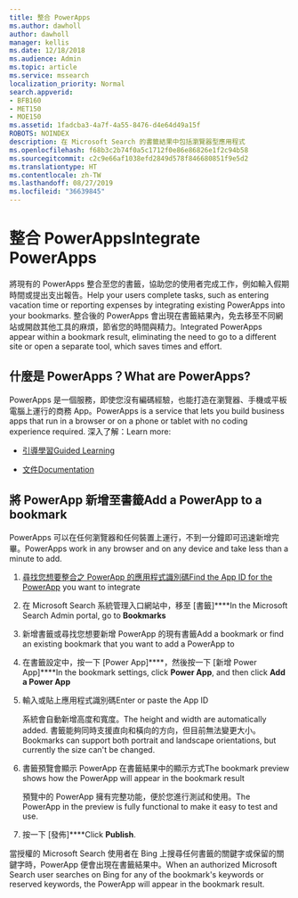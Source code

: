 ```yaml
---
title: 整合 PowerApps
ms.author: dawholl
author: dawholl
manager: kellis
ms.date: 12/18/2018
ms.audience: Admin
ms.topic: article
ms.service: mssearch
localization_priority: Normal
search.appverid:
- BFB160
- MET150
- MOE150
ms.assetid: 1fadcba3-4a7f-4a55-8476-d4e64d49a15f
ROBOTS: NOINDEX
description: 在 Microsoft Search 的書籤結果中包括瀏覽器型應用程式
ms.openlocfilehash: f68b3c2b74f0a5c1712f0e86e86826e1f2c94b58
ms.sourcegitcommit: c2c9e66af1038efd2849d578f846680851f9e5d2
ms.translationtype: HT
ms.contentlocale: zh-TW
ms.lasthandoff: 08/27/2019
ms.locfileid: "36639845"
---
```

# <a name="integrate-powerapps"></a><span data-ttu-id="a93c1-103">整合 PowerApps</span><span class="sxs-lookup"><span data-stu-id="a93c1-103">Integrate PowerApps</span></span>
   
<span data-ttu-id="a93c1-104">將現有的 PowerApps 整合至您的書籤，協助您的使用者完成工作，例如輸入假期時間或提出支出報告。</span><span class="sxs-lookup"><span data-stu-id="a93c1-104">Help your users complete tasks, such as entering vacation time or reporting expenses by integrating existing PowerApps into your bookmarks.</span></span> <span data-ttu-id="a93c1-105">整合後的 PowerApps 會出現在書籤結果內，免去移至不同網站或開啟其他工具的麻煩，節省您的時間與精力。</span><span class="sxs-lookup"><span data-stu-id="a93c1-105">Integrated PowerApps appear within a bookmark result, eliminating the need to go to a different site or open a separate tool, which saves times and effort.</span></span>
  
## <a name="what-are-powerapps"></a><span data-ttu-id="a93c1-106">什麼是 PowerApps？</span><span class="sxs-lookup"><span data-stu-id="a93c1-106">What are PowerApps?</span></span>

<span data-ttu-id="a93c1-107">PowerApps 是一個服務，即使您沒有編碼經驗，也能打造在瀏覽器、手機或平板電腦上運行的商務 App。</span><span class="sxs-lookup"><span data-stu-id="a93c1-107">PowerApps is a service that lets you build business apps that run in a browser or on a phone or tablet with no coding experience required.</span></span> <span data-ttu-id="a93c1-108">深入了解：</span><span class="sxs-lookup"><span data-stu-id="a93c1-108">Learn more:</span></span>
  
- [<span data-ttu-id="a93c1-109">引導學習</span><span class="sxs-lookup"><span data-stu-id="a93c1-109">Guided Learning</span></span>](https://docs.microsoft.com/learn/browse/?products=powerapps)
    
- [<span data-ttu-id="a93c1-110">文件</span><span class="sxs-lookup"><span data-stu-id="a93c1-110">Documentation</span></span>](https://docs.microsoft.com/powerapps/)
    
## <a name="add-a-powerapp-to-a-bookmark"></a><span data-ttu-id="a93c1-111">將 PowerApp 新增至書籤</span><span class="sxs-lookup"><span data-stu-id="a93c1-111">Add a PowerApp to a bookmark</span></span>

<span data-ttu-id="a93c1-112">PowerApps 可以在任何瀏覽器和任何裝置上運行，不到一分鐘即可迅速新增完畢。</span><span class="sxs-lookup"><span data-stu-id="a93c1-112">PowerApps work in any browser and on any device and take less than a minute to add.</span></span>
  
1. <span data-ttu-id="a93c1-113">[尋找您想要整合之 PowerApp 的應用程式識別碼](https://docs.microsoft.com/zh-TW/powerapps/maker/canvas-apps/get-sessionid#get-an-app-id)</span><span class="sxs-lookup"><span data-stu-id="a93c1-113">[Find the App ID for the PowerApp](https://docs.microsoft.com/zh-TW/powerapps/maker/canvas-apps/get-sessionid#get-an-app-id) you want to integrate</span></span> 
    
2. <span data-ttu-id="a93c1-114">在 Microsoft Search 系統管理入口網站中，移至 [書籤]\*\*\*\*</span><span class="sxs-lookup"><span data-stu-id="a93c1-114">In the Microsoft Search Admin portal, go to **Bookmarks**</span></span>
    
3. <span data-ttu-id="a93c1-115">新增書籤或尋找您想要新增 PowerApp 的現有書籤</span><span class="sxs-lookup"><span data-stu-id="a93c1-115">Add a bookmark or find an existing bookmark that you want to add a PowerApp to</span></span>
    
4. <span data-ttu-id="a93c1-116">在書籤設定中，按一下 [Power App]\*\*\*\*，然後按一下 [新增 Power App]\*\*\*\*</span><span class="sxs-lookup"><span data-stu-id="a93c1-116">In the bookmark settings, click **Power App**, and then click **Add a Power App**</span></span>
    
5. <span data-ttu-id="a93c1-117">輸入或貼上應用程式識別碼</span><span class="sxs-lookup"><span data-stu-id="a93c1-117">Enter or paste the App ID</span></span>
    
    <span data-ttu-id="a93c1-118">系統會自動新增高度和寬度。</span><span class="sxs-lookup"><span data-stu-id="a93c1-118">The height and width are automatically added.</span></span> <span data-ttu-id="a93c1-119">書籤能夠同時支援直向和橫向的方向，但目前無法變更大小。</span><span class="sxs-lookup"><span data-stu-id="a93c1-119">Bookmarks can support both portrait and landscape orientations, but currently the size can't be changed.</span></span>
    
6. <span data-ttu-id="a93c1-120">書籤預覽會顯示 PowerApp 在書籤結果中的顯示方式</span><span class="sxs-lookup"><span data-stu-id="a93c1-120">The bookmark preview shows how the PowerApp will appear in the bookmark result</span></span>
    
    <span data-ttu-id="a93c1-121">預覽中的 PowerApp 擁有完整功能，便於您進行測試和使用。</span><span class="sxs-lookup"><span data-stu-id="a93c1-121">The PowerApp in the preview is fully functional to make it easy to test and use.</span></span>
    
7. <span data-ttu-id="a93c1-122">按一下 [發佈]\*\*\*\*</span><span class="sxs-lookup"><span data-stu-id="a93c1-122">Click **Publish**.</span></span>
    
<span data-ttu-id="a93c1-123">當授權的 Microsoft Search 使用者在 Bing 上搜尋任何書籤的關鍵字或保留的關鍵字時，PowerApp 便會出現在書籤結果中。</span><span class="sxs-lookup"><span data-stu-id="a93c1-123">When an authorized Microsoft Search user searches on Bing for any of the bookmark's keywords or reserved keywords, the PowerApp will appear in the bookmark result.</span></span>
